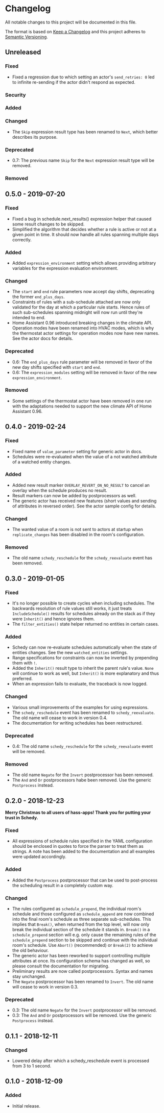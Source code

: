 # Changelog

All notable changes to this project will be documented in this file.

The format is based on [Keep a Changelog](http://keepachangelog.com/en/1.0.0/)
and this project adheres to [Semantic Versioning](http://semver.org/spec/v2.0.0.html).


## Unreleased

### Fixed
* Fixed a regression due to which setting an actor's `send_retries: 0` led to infinite
  re-sending if the actor didn't respond as expected.

### Security

### Added

### Changed
* The `Skip` expression result type has been renamed to `Next`, which better describes
  its purpose.

### Deprecated
* 0.7: The previous name `Skip` for the `Next` expression result type will be removed.

### Removed


## 0.5.0 - 2019-07-20

### Fixed
* Fixed a bug in schedule.next_results() expression helper that caused some result
  changes to be skipped.
* Simplified the algorithm that decides whether a rule is active or not at a given
  point in time. It should now handle all rules spanning multiple days correctly.

### Added
* Added ``expression_environment`` setting which allows providing arbitrary variables
  for the expression evaluation environment.

### Changed
* The ``start`` and ``end`` rule parameters now accept day shifts, deprecating the
  former ``end_plus_days``.
* Constraints of rules with a sub-schedule attached are now only validated for the
  day at which a particular rule starts. Hence rules of such sub-schedules spanning
  midnight will now run until they're intended to end.
* Home Assistant 0.96 introduced breaking changes in the climate API. Operation
  modes have been renamed into HVAC modes, which is why the thermostat actor settings
  for operation modes now have new names. See the actor docs for details.

### Deprecated
* 0.6: The ``end_plus_days`` rule parameter will be removed in favor of the new day
  shifts specified with ``start`` and ``end``.
* 0.6: The ``expression_modules`` setting will be removed in favor of the new
  ``expression_environment``.

### Removed
* Some settings of the thermostat actor have been removed in one run with the
  adaptations needed to support the new climate API of Home Assistant 0.96.


## 0.4.0 - 2019-02-24

### Fixed
* Fixed name of ``value_parameter`` setting for generic actor in docs.
* Schedules were re-evaluated when the value of a not watched attribute
  of a watched entity changes.

### Added
* Added new result marker ``OVERLAY_REVERT_ON_NO_RESULT`` to cancel an
  overlay when the schedule produces no result.
* Result markers can now be added by postprocessors as well.
* The generic actor has received new features (short values and sending
  of attributes in reversed order). See the actor sample config for details.

### Changed
* The wanted value of a room is not sent to actors at startup when
  ``replicate_changes`` has been disabled in the room's configuration.

### Removed
* The old name ``schedy_reschedule`` for the ``schedy_reevaluate``
  event has been removed.


## 0.3.0 - 2019-01-05

### Fixed
* It's no longer possible to create cycles when including schedules. The
  backwards resolution of rule values still works, it just treats
  ``IncludeSchedule()`` results for schedules already on the stack as
  if they were ``Inherit()`` and hence ignores them.
* The ``filter_entities()`` state helper returned no entities in certain
  cases.

### Added
* Schedy can now re-evaluate schedules automatically when the state of
  entities changes. See the new ``watched_entities`` settings.
* Range specifications for constraints can now be inverted by prepending
  them with ``!``.
* Added the ``Inherit()`` result type to inherit the parent rule's
  value. ``None`` will continue to work as well, but ``Inherit()``
  is more explanatory and thus preferred.
* When an expression fails to evaluate, the traceback is now logged.

### Changed
* Various small improvements of the examples for using expressions.
* The ``schedy_reschedule`` event has been renamed to
  ``schedy_reevaluate``. The old name will cease to work in version 0.4.
* The documentation for writing schedules has been restructured.

### Deprecated
* 0.4: The old name ``schedy_reschedule`` for the ``schedy_reevaluate``
  event will be removed.

### Removed
* The old name ``Negate`` for the ``Invert`` postprocessor has been
  removed.
* The ``And`` and ``Or`` postprocessors habe been removed. Use the generic
  ``Postprocess`` instead.


## 0.2.0 - 2018-12-23

**Merry Christmas to all users of hass-apps! Thank you for putting your
trust in Schedy.**

### Fixed
* All expressions of schedule rules specified in the YAML configuration
  should be enclosed in quotes to force the parser to treat them as
  strings. A note has been added to the documentation and all examples
  were updated accordingly.

### Added
* Added the ``Postprocess`` postprocessor that can be used to post-process
  the scheduling result in a completely custom way.

### Changed
* The rules configured as ``schedule_prepend``, the individual room's
  schedule and those configured as ``schedule_append`` are now combined
  into the final room's schedule as three separate sub-schedules. This
  implies that ``Break()``, when returned from the top level, will
  now only break the individual section of the schedule it stands
  in. ``Break()`` in a ``schedule_prepend`` section will e.g. only cause
  the remaining rules of the ``schedule_prepend`` section to be skipped
  and continue with the individual room's schedule. Use ``Abort()``
  (recommended) or ``Break(2)`` to achieve the old behaviour.
* The generic actor has been reworked to support controlling multiple
  attributes at once. Its configuration schema has changed as well, so
  please consult the documentation for migrating.
* Preliminary results are now called postprocessors. Syntax and names
  stay unchanged.
* The ``Negate`` postprocessor has been renamed to ``Invert``. The old
  name will cease to work in version 0.3.

### Deprecated
* 0.3: The old name ``Negate`` for the ``Invert`` postprocessor will
  be removed.
* 0.3: The ``And`` and ``Or`` postprocessors will be removed. Use the
  generic ``Postprocess`` instead.


## 0.1.1 - 2018-12-11

### Changed
* Lowered delay after which a schedy_reschedule event is processed from
  3 to 1 second.


## 0.1.0 - 2018-12-09

### Added
* Initial release.
